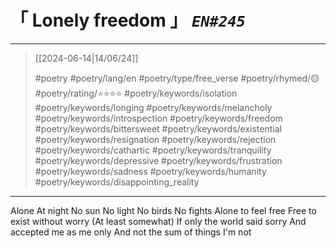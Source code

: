 # &#12300; Lonely freedom &#12301; *`EN#245`*

---

> [[2024-06-14|14/06/24]]
> 
> #poetry 
> #poetry/lang/en 
> #poetry/type/free_verse 
> #poetry/rhymed/🟡 
> #poetry/rating/⭐⭐⭐⭐ 
> #poetry/keywords/isolation #poetry/keywords/longing #poetry/keywords/melancholy #poetry/keywords/introspection #poetry/keywords/freedom #poetry/keywords/bittersweet #poetry/keywords/existential #poetry/keywords/resignation #poetry/keywords/rejection #poetry/keywords/cathartic #poetry/keywords/tranquility #poetry/keywords/depressive #poetry/keywords/frustration #poetry/keywords/sadness #poetry/keywords/humanity #poetry/keywords/disappointing_reality 

---

Alone
At night
No sun
No light
No birds
No fights
Alone to feel free
Free to exist without worry
(At least somewhat)
If only the world said sorry
And accepted me as me only
And not the sum of things I'm not